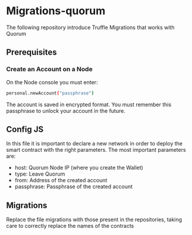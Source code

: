# Migrations-quorum
The following repository introduce Truffle Migrations that works with Quorum

## Prerequisites

### Create an Account on a Node
On the Node console you must enter:

```sh
personal.newAccount("passphrase")
```

The account is saved in encrypted format. You must remember this passphrase to unlock your account in the future.


## Config JS
In this file it is important to declare a new network in order to deploy the smart contract with the right parameters. The most important parameters are:
- host: Quorum Node IP (where you create the Wallet)
- type: Leave Quorum
- from: Address of the created account
- passphrase: Passphrase of the created account

## Migrations
Replace the file migrations with those present in the repositories, taking care to correctly replace the names of the contracts

